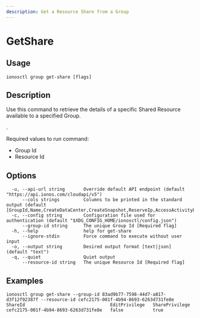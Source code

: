 ```yaml
---
description: Get a Resource Share from a Group
---
```


# GetShare

## Usage

```text
ionosctl group get-share [flags]
```

## Description

Use this command to retrieve the details of a specific Shared Resource available to a specified Group.

.

Required values to run command:

* Group Id
* Resource Id

## Options

```text
  -u, --api-url string       Override default API endpoint (default "https://api.ionos.com/cloudapi/v5")
      --cols strings         Columns to be printed in the standard output (default [GroupId,Name,CreateDataCenter,CreateSnapshot,ReserveIp,AccessActivityLog,CreatePcc,S3Privilege,CreateBackupUnit,CreateInternetAccess,CreateK8s])
  -c, --config string        Configuration file used for authentication (default "$XDG_CONFIG_HOME/ionosctl/config.json")
      --group-id string      The unique Group Id [Required flag]
  -h, --help                 help for get-share
      --ignore-stdin         Force command to execute without user input
  -o, --output string        Desired output format [text|json] (default "text")
  -q, --quiet                Quiet output
      --resource-id string   The unique Resource Id [Required flag]
```

## Examples

```text
ionosctl group get-share --group-id 83ad9b77-7598-44d7-a817-d3f12f92387f --resource-id cefc2175-001f-4b94-8693-6263d731fe8e 
ShareId                                EditPrivilege   SharePrivilege
cefc2175-001f-4b94-8693-6263d731fe8e   false           true
```

